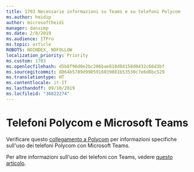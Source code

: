 ```yaml
---
title: 1703 Necessarie informazioni su Teams e su telefoni Polycom
ms.author: heidip
author: microsoftheidi
manager: dansimp
ms.date: 2/8/2019
ms.audience: ITPro
ms.topic: article
ROBOTS: NOINDEX, NOFOLLOW
localization_priority: Priority
ms.custom: 1703
ms.openlocfilehash: d5b8f96d0e2bc206bae818d84158d0432c66d3bf
ms.sourcegitcommit: 8864b5789d9905916039081b53530c7e6d8bc529
ms.translationtype: HT
ms.contentlocale: it-IT
ms.lasthandoff: 09/10/2019
ms.locfileid: "36822274"
---
```

# <a name="polycom-phones-and-microsoft-teams"></a>Telefoni Polycom e Microsoft Teams

Verificare questo [collegamento a Polycom](https://aka.ms/polycom-phones) per informazioni specifiche sull'uso dei telefoni Polycom con Microsoft Teams.

Per altre informazioni sull'uso dei telefoni con Teams, vedere [questo articolo](https://docs.microsoft.com/microsoftteams/phones-for-teams).
